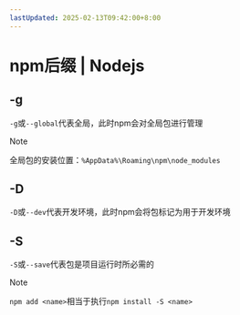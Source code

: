 ```yaml
---
lastUpdated: 2025-02-13T09:42:00+8:00
---
```


# npm后缀 | Nodejs

## -g

`-g`或`--global`代表全局，此时npm会对全局包进行管理

> [!NOTE]
> 全局包的安装位置：`%AppData%\Roaming\npm\node_modules`

## -D

`-D`或`--dev`代表开发环境，此时npm会将包标记为用于开发环境

## -S

`-S`或`--save`代表包是项目运行时所必需的

> [!NOTE]
> `npm add <name>`相当于执行`npm install -S <name>`
